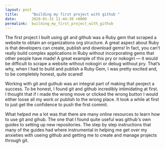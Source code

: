 ```yaml
---
layout: post
title:      "Building my first project with github "
date:       2020-01-31 11:44:30 +0000
permalink:  building_my_first_project_with_github
---
```



The first project I built using git and github was a Ruby gem that scraped a website to obtain an organizations org structure. A great aspect about Ruby is that developers can create, publish and download gems! In fact, you can’t really build complex applications in Ruby without incorporating gems that other people have made! A great example of this pry or nokogiri — it would be difficult to scrape a website without nokogiri or debug without pry. That’s why, when I had to build and publish a Ruby Gem, I was pretty excited and, to be completely honest, quite scared! 

Working with git and guthub was an integral part of making that peoject a success. To be honest, I found git and github incredibly intimidating at first. I thought that if i made the wrong move or clicked the wrong button I would either loose all my work or publish to the wrong place. It took a while at first to just get the confidence to push the first commit. 

What helped me a lot was that there are many online resources to learn how to use git and gihub. The one that I found quite useful was github's own guides to setting up new repositories. The step by step instructions that many of the guides had where instrumental in helping me get over my anxieties with useing github and getting me to create and manage projects through git. 
